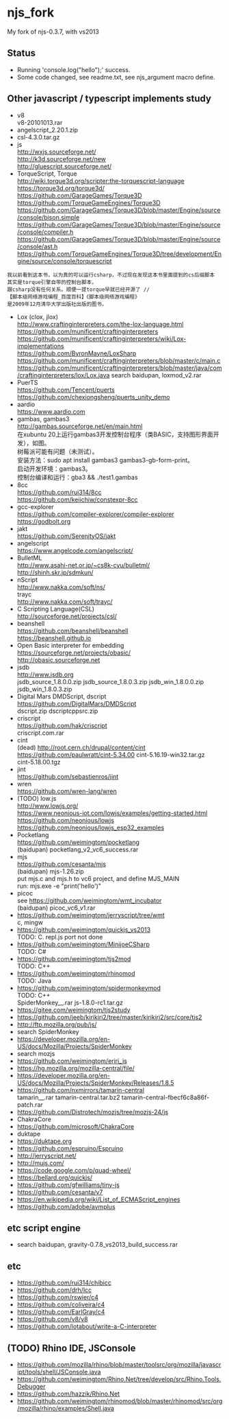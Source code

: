 # njs_fork
My fork of njs-0.3.7, with vs2013

## Status  
* Running 'console.log("hello");' success.    
* Some code changed, see readme.txt, see njs_argument macro define.  

## Other javascript / typescript implements study  
* v8  
v8-20101013.rar  
* angelscript_2.20.1.zip
* csl-4.3.0.tar.gz  
* js  
http://wxjs.sourceforge.net/  
http://k3d.sourceforge.net/new  
http://gluescript.sourceforge.net/  
* TorqueScript, Torque  
http://wiki.torque3d.org/scripter:the-torquescript-language  
https://torque3d.org/torque3d/  
https://github.com/GarageGames/Torque3D  
https://github.com/TorqueGameEngines/Torque3D  
https://github.com/GarageGames/Torque3D/blob/master/Engine/source/console/bison.simple  
https://github.com/GarageGames/Torque3D/blob/master/Engine/source/console/compiler.h  
https://github.com/GarageGames/Torque3D/blob/master/Engine/source/console/ast.h  
https://github.com/TorqueGameEngines/Torque3D/tree/development/Engine/source/console/torquescript  
```
我以前看到这本书，以为真的可以运行csharp，不过现在发现这本书里面提到的cs后缀脚本
其实是torque引擎自带的控制台脚本，
跟csharp没有任何关系。顺便一提torque早就已经开源了 //
【脚本级网络游戏编程_百度百科】《脚本级网络游戏编程》
是2009年12月清华大学出版社出版的图书，
```
* Lox (clox, jlox)      
http://www.craftinginterpreters.com/the-lox-language.html  
https://github.com/munificent/craftinginterpreters   
https://github.com/munificent/craftinginterpreters/wiki/Lox-implementations  
https://github.com/ByronMayne/LoxSharp  
https://github.com/munificent/craftinginterpreters/blob/master/c/main.c  
https://github.com/munificent/craftinginterpreters/blob/master/java/com/craftinginterpreters/lox/Lox.java
search baidupan, loxmod_v2.rar  
* PuerTS  
https://github.com/Tencent/puerts  
https://github.com/chexiongsheng/puerts_unity_demo   
* aardio  
https://www.aardio.com  
* gambas, gambas3    
http://gambas.sourceforge.net/en/main.html  
在xubuntu 20上运行gambas3开发控制台程序（类BASIC，支持图形界面开发），如图。  
树莓派可能有问题（未测试）。  
安装方法：sudo apt install gambas3 gambas3-gb-form-print。  
启动开发环境：gambas3。  
控制台编译和运行：gba3 && ./test1.gambas  
* 8cc  
https://github.com/rui314/8cc  
https://github.com/keiichiw/constexpr-8cc  
* gcc-explorer  
https://github.com/compiler-explorer/compiler-explorer  
https://godbolt.org  
* jakt  
https://github.com/SerenityOS/jakt  
* angelscript  
https://www.angelcode.com/angelscript/  
* BulletML  
http://www.asahi-net.or.jp/~cs8k-cyu/bulletml/  
http://shinh.skr.jp/sdmkun/  
* nScript  
http://www.nakka.com/soft/ns/  
trayc  
http://www.nakka.com/soft/trayc/  
* C Scripting Language(CSL)  
http://sourceforge.net/projects/csl/  
* beanshell  
https://github.com/beanshell/beanshell  
https://beanshell.github.io  
* Open Basic interpreter for embedding  
https://sourceforge.net/projects/obasic/  
http://obasic.sourceforge.net  
* jsdb  
http://www.jsdb.org  
jsdb_source_1.8.0.0.zip
jsdb_source_1.8.0.3.zip
jsdb_win_1.8.0.0.zip
jsdb_win_1.8.0.3.zip  
* Digital Mars DMDScript, dscript  
https://github.com/DigitalMars/DMDScript  
dscript.zip
dscriptcppsrc.zip  
* criscript  
https://github.com/hak/criscript  
criscript.com.rar  
* cint  
(dead) http://root.cern.ch/drupal/content/cint  
https://github.com/paulwratt/cint-5.34.00
cint-5.16.19-win32.tar.gz  
cint-5.18.00.tgz  
* jint  
https://github.com/sebastienros/jint  
* wren  
https://github.com/wren-lang/wren  
* (TODO) low.js  
http://www.lowjs.org/  
https://www.neonious-iot.com/lowjs/examples/getting-started.html  
https://github.com/neonious/lowjs  
https://github.com/neonious/lowjs_esp32_examples  
* Pocketlang  
https://github.com/weimingtom/pocketlang  
(baidupan) pocketlang_v2_vc6_success.rar  
* mjs  
https://github.com/cesanta/mjs  
(baidupan) mjs-1.26.zip  
put mjs.c and mjs.h to vc6 project, and define MJS_MAIN  
run: mjs.exe -e "print('hello')"  
* picoc  
see https://github.com/weimingtom/wmt_incubator  
(baidupan) picoc_vc6_v1.rar  
* https://github.com/weimingtom/jerryscript/tree/wmt  
c, mingw  
* https://github.com/weimingtom/quickjs_vs2013  
TODO: C. repl.js port not done       
* https://github.com/weimingtom/MinijoeCSharp  
TODO: C#  
* https://github.com/weimingtom/tjs2mod  
TODO: C++    
* https://github.com/weimingtom/rhinomod  
TODO: Java    
* https://github.com/weimingtom/spidermonkeymod  
TODO: C++  
SpiderMonkey__.rar
js-1.8.0-rc1.tar.gz  
* https://gitee.com/weimingtom/tjs2study  
* https://github.com/jeeb/kirikiri2/tree/master/kirikiri2/src/core/tjs2  
* http://ftp.mozilla.org/pub/js/  
* search SpiderMonkey  
* https://developer.mozilla.org/en-US/docs/Mozilla/Projects/SpiderMonkey  
* search mozjs  
* https://github.com/weimingtom/eriri_js  
* https://hg.mozilla.org/mozilla-central/file/  
* https://developer.mozilla.org/en-US/docs/Mozilla/Projects/SpiderMonkey/Releases/1.8.5  
* https://github.com/nxmirrors/tamarin-central  
tamarin__.rar
tamarin-central.tar.bz2
tamarin-central-fbecf6c8a86f-patch.rar  
* https://github.com/Distrotech/mozjs/tree/mozjs-24/js  
* ChakraCore  
* https://github.com/microsoft/ChakraCore  
* duktape  
* https://duktape.org  
* https://github.com/espruino/Espruino  
* http://jerryscript.net/  
* http://mujs.com/  
* https://code.google.com/p/quad-wheel/  
* https://bellard.org/quickjs/  
* https://github.com/gfwilliams/tiny-js  
* https://github.com/cesanta/v7  
* https://en.wikipedia.org/wiki/List_of_ECMAScript_engines  
* https://github.com/adobe/avmplus  

## etc script engine    
* search baidupan, gravity-0.7.8_vs2013_build_success.rar  

## etc  
* https://github.com/rui314/chibicc  
* https://github.com/drh/lcc  
* https://github.com/rswier/c4  
* https://github.com/coliveira/c4  
* https://github.com/EarlGray/c4  
* https://github.com/v8/v8  
* https://github.com/lotabout/write-a-C-interpreter  

## (TODO) Rhino IDE, JSConsole    
* https://github.com/mozilla/rhino/blob/master/toolsrc/org/mozilla/javascript/tools/shell/JSConsole.java    
* https://github.com/weimingtom/Rhino.Net/tree/develop/src/Rhino.Tools.Debugger  
* https://github.com/hazzik/Rhino.Net  
* https://github.com/weimingtom/rhinomod/blob/master/rhinomod/src/org/mozilla/rhino/examples/Shell.java  
